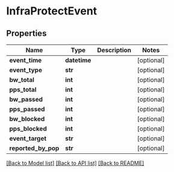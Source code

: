 # InfraProtectEvent

## Properties
Name | Type | Description | Notes
------------ | ------------- | ------------- | -------------
**event_time** | **datetime** |  | [optional] 
**event_type** | **str** |  | [optional] 
**bw_total** | **int** |  | [optional] 
**pps_total** | **int** |  | [optional] 
**bw_passed** | **int** |  | [optional] 
**pps_passed** | **int** |  | [optional] 
**bw_blocked** | **int** |  | [optional] 
**pps_blocked** | **int** |  | [optional] 
**event_target** | **str** |  | [optional] 
**reported_by_pop** | **str** |  | [optional] 

[[Back to Model list]](../README.md#documentation-for-models) [[Back to API list]](../README.md#documentation-for-api-endpoints) [[Back to README]](../README.md)

